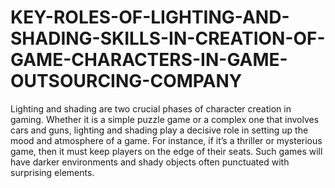 # KEY-ROLES-OF-LIGHTING-AND-SHADING-SKILLS-IN-CREATION-OF-GAME-CHARACTERS-IN-GAME-OUTSOURCING-COMPANY
Lighting and shading are two crucial phases of character creation in gaming. Whether it is a simple puzzle game or a complex one that involves cars and guns, lighting and shading play a decisive role in setting up the mood and atmosphere of a game. For instance, if it’s a thriller or mysterious game, then it must keep players on the edge of their seats. Such games will have darker environments and shady objects often punctuated with surprising elements.
